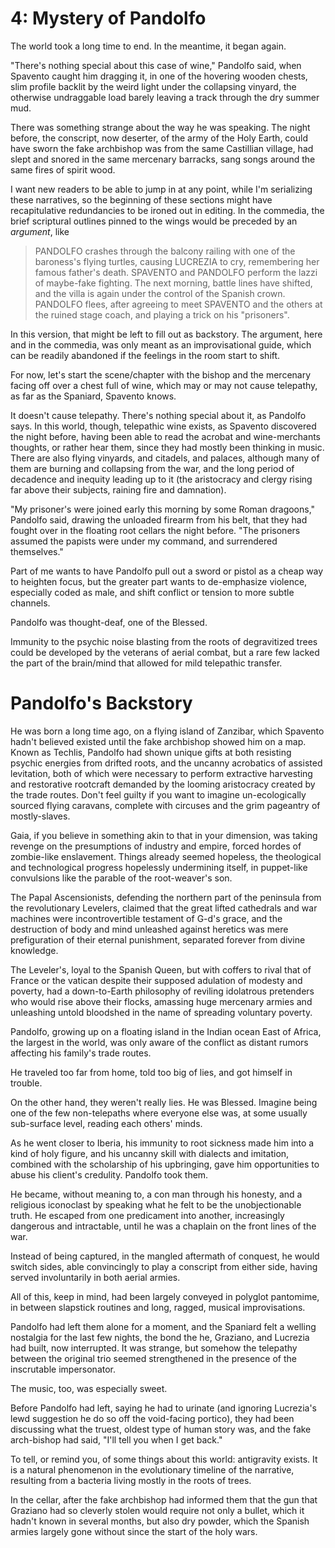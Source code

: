 # 4: Mystery of Pandolfo


<!--
argument:

Anchor or save point. 

Where these dimensions overlap.

-->

The world took a long time to end. In the meantime, it began again.

"There's nothing special about this case of wine," Pandolfo said, when Spavento caught him dragging it, in one of the hovering wooden chests, slim profile backlit by the weird light under the collapsing vinyard, the otherwise undraggable load barely leaving a track through the dry summer mud.

There was something strange about the way he was speaking. The night before, the conscript, now deserter, of the army of the Holy Earth, could have sworn the fake archbishop was from the same Castillian village, had slept and snored in the same mercenary barracks, sang songs around the same fires of spirit wood.

I want new readers to be able to jump in at any point, while I'm serializing these narratives, so the beginning of these sections might have recapitulative redundancies to be ironed out in editing. In the commedia, the brief scriptural outlines pinned to the wings would be preceded by an *argument*, like

> PANDOLFO crashes through the balcony railing with one of the baroness's flying turtles, causing LUCREZIA to cry, remembering her famous father's death. SPAVENTO and PANDOLFO perform the lazzi of maybe-fake fighting. The next morning, battle lines have shifted, and the villa is again under the control of the Spanish crown. PANDOLFO flees, after agreeing to meet SPAVENTO and the others at the ruined stage coach, and playing a trick on his "prisoners".

In this version, that might be left to fill out as backstory. The argument, here and in the commedia, was only meant as an improvisational guide, which can be readily abandoned if the feelings in the room start to shift. 

For now, let's start the scene/chapter with the bishop and the mercenary facing off over a chest full of wine, which may or may not cause telepathy, as far as the Spaniard, Spavento knows.

It doesn't cause telepathy. There's nothing special about it, as Pandolfo says. In this world, though, telepathic wine exists, as Spavento discovered the night before, having been able to read the acrobat and wine-merchants thoughts, or rather hear them, since they had mostly been thinking in music. There are also flying vinyards, and citadels, and palaces, although many of them are burning and collapsing from the war, and the long period of decadence and inequity leading up to it (the aristocracy and clergy rising far above their subjects, raining fire and damnation).

"My prisoner's were joined early this morning by some Roman dragoons," Pandolfo said, drawing the unloaded firearm from his belt, that they had fought over in the floating root cellars the night before. "The prisoners assumed the papists were under my command, and surrendered themselves."

Part of me wants to have Pandolfo pull out a sword or pistol as a cheap way to heighten focus, but the greater part wants to de-emphasize violence, especially coded as male, and shift conflict or tension to more subtle channels.

<!--the narrator, as the constellated or abstracted algorithm informing the text, can admit to inventing details, while maintaining the fiction that they are describing events that are real to them. They are stealing interdimensional literary forms and publishing them in universes that are pre-convergence, where they seem novel.-->

Pandolfo was thought-deaf, one of the Blessed.

Immunity to the psychic noise blasting from the roots of degravitized trees could be developed by the veterans of aerial combat, but a rare few lacked the part of the brain/mind that allowed for mild telepathic transfer<!--mostly during sleep-->. 


# Pandolfo's Backstory
<!--
I regret starting with the case of wine. For me, it is something I can't know. I have more information about it now, Pandolfo's intentions and the likely level of his veracity, but I want to start with Spavento's point of view, before all the dimensional travel. 
-->

He was born a long time ago, on a flying island of Zanzibar, which Spavento hadn't believed existed until the fake archbishop showed him on a map. Known as Techlis, Pandolfo had shown unique gifts at both resisting psychic energies from drifted roots, and the uncanny acrobatics of assisted levitation, both of which were necessary to perform extractive harvesting and restorative rootcraft demanded by the looming aristocracy created by the trade routes. Don't feel guilty if you want to imagine un-ecologically sourced flying caravans, complete with circuses and the grim pageantry of mostly-slaves. 

Gaia, if you believe in something akin to that in your dimension, was taking revenge on the presumptions of industry and empire, forced hordes of zombie-like enslavement. Things already seemed hopeless, the theological and technological progress hopelessly undermining itself, in puppet-like convulsions like the parable of the root-weaver's son. 

The Papal Ascensionists, defending the northern part of the peninsula from the revolutionary Levelers, claimed that the great lifted cathedrals and war machines were incontrovertible testament of G-d's grace, and the destruction of body and mind unleashed against heretics was mere prefiguration of their eternal punishment, separated forever from divine knowledge.

The Leveler's, loyal to the Spanish Queen, but with coffers to rival that of France or the vatican despite their supposed adulation of modesty and poverty, had a down-to-Earth philosophy of reviling idolatrous pretenders who would rise above their flocks, amassing huge mercenary armies and unleashing untold bloodshed in the name of spreading voluntary poverty.

Pandolfo, growing up on a floating island in the Indian ocean East of Africa, the largest in the world, was only aware of the conflict as distant rumors affecting his family's trade routes. 

He traveled too far from home, told too big of lies, and got himself in trouble.

On the other hand, they weren't really lies. He was Blessed. Imagine being one of the few non-telepaths where everyone else was, at some usually sub-surface level, reading each others' minds. 

As he went closer to Iberia, his immunity to root sickness made him into a kind of holy figure, and his uncanny skill with dialects and imitation, combined with the scholarship of his upbringing, gave him opportunities to abuse his client's credulity. Pandolfo took them.

He became, without meaning to, a con man through his honesty, and a religious iconoclast by speaking what he felt to be the unobjectionable truth. He escaped from one predicament into another, increasingly dangerous and intractable, until he was a chaplain on the front lines of the war.

Instead of being captured, in the mangled aftermath of conquest, he would switch sides, able convincingly to play a conscript from either side, having served involuntarily in both aerial armies.

All of this, keep in mind, had been largely conveyed in polyglot pantomime, in between slapstick routines and long, ragged, musical improvisations.




Pandolfo had left them alone for a moment, and the Spaniard felt a welling nostalgia for the last few nights, the bond the he, Graziano, and Lucrezia had built, now interrupted. It was strange, but somehow the telepathy between the original trio seemed strengthened in the presence of the inscrutable impersonator.

The music, too, was especially sweet. 



Before Pandolfo had left, saying he had to urinate (and ignoring Lucrezia's lewd suggestion he do so off the void-facing portico), they had been discussing what the truest, oldest type of human story was, and the fake arch-bishop had said, "I'll tell you when I get back."

To tell, or remind you, of some things about this world: antigravity exists. It is a natural phenomenon in the evolutionary timeline of the narrative, resulting from a bacteria living mostly in the roots of trees.  

  <!--  -->

In the cellar, after the fake archbishop had informed them that the gun that Graziano had so cleverly stolen would require not only a bullet, which it hadn't known in several months, but also dry powder, which the Spanish armies largely gone without since the start of the holy wars. 

  <!--religious conflict. apocrapha.  -->

  <!-- -->

  <!-- -->

  <!-- -->

  <!-- -->
